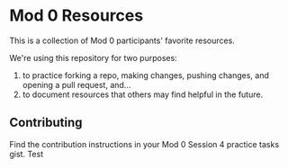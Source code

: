 # Mod 0 Resources

This is a collection of Mod 0 participants' favorite resources. 

We're using this repository for two purposes:

1. to practice forking a repo, making changes, pushing changes, and opening a pull request, and...
1. to document resources that others may find helpful in the future.

## Contributing

Find the contribution instructions in your Mod 0 Session 4 practice tasks gist. 
Test